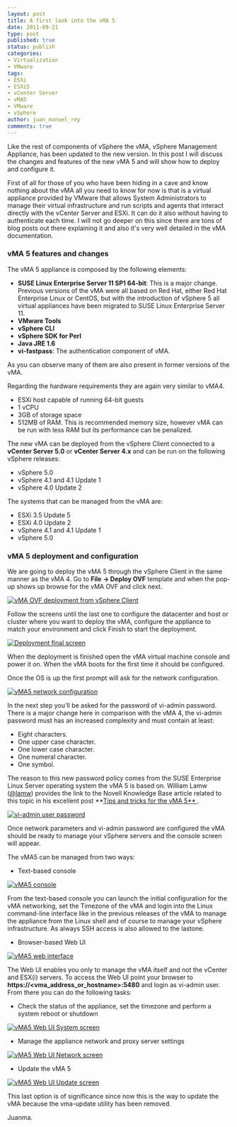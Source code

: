 ```yaml
---
layout: post
title: A first look into the vMA 5
date: 2011-09-21
type: post
published: true
status: publish
categories:
- Virtualization
- VMware
tags:
- ESXi
- ESXi5
- vCenter Server
- vMA5
- VMware
- vSphere
author: juan_manuel_rey
comments: true
---
```


Like the rest of components of vSphere the vMA, vSphere Management Appliance, has been updated to the new version. In this post I will discuss the changes and features of the new vMA 5 and will show how to deploy and configure it.

First of all for those of you who have been hiding in a cave and know nothing about the vMA all you need to know for now is that is a virtual appliance provided by VMware that allows System Administrators to manage their virtual infrastructure and run scripts and agents that interact directly with the vCenter Server and ESXi. It can do it also without having to authenticate each time. I will not go deeper on this since there are tons of blog posts out there explaining it and also it's very well detailed in the vMA documentation.

### vMA 5 features and changes

The vMA 5 appliance is composed by the following elements:

-   **SUSE Linux Enterprise Server 11 SP1 64-bit**: This is a major change. Previous versions of the vMA were all based on Red Hat, either Red Hat Enterprise Linux or CentOS, but with the     introduction of vSphere 5 all virtual appliances have been migrated to SUSE Linux Enterprise Server 11.
-   **VMware Tools**
-   **vSphere CLI**
-   **vSphere SDK for Perl**
-   **Java JRE 1.6**
-   **vi-fastpass**: The authentication component of vMA.

As you can observe many of them are also present in former versions of the vMA.

Regarding the hardware requirements they are again very similar to vMA4.

-   ESXi host capable of running 64-bit guests
-   1 vCPU
-   3GB of storage space
-   512MB of RAM. This is recommended memory size, however vMA can be run with less RAM but its performance can be penalized.

The new vMA can be deployed from the vSphere Client connected to a **vCenter Server 5.0** or **vCenter Server 4.x** and can be run on the following vSphere releases:

-   vSphere 5.0
-   vSphere 4.1 and 4.1 Update 1
-   vSphere 4.0 Update 2

The systems that can be managed from the vMA are:

-   ESXi 3.5 Update 5
-   ESXi 4.0 Update 2
-   vSphere 4.1 and 4.1 Update 1
-   vSphere 5.0

### vMA 5 deployment and configuration

We are going to deploy the vMA 5 through the vSphere Client in the same manner as the vMA 4. Go to **File -> Deploy OVF** template and when the pop-up shows up browse for the vMA OVF and click next.

[![](/images/ovf_deployment.png "vMA OVF deployment from vSphere Client")]({{site.url}}/images/ovf_deployment.png)

Follow the screens until the last one to configure the datacenter and host or cluster where you want to deploy the vMA, configure the appliance to match your environment and click Finish to start the deployment.

[![](/images/final_screen.png "Deployment final screen")]({{site.rul}}/images/final_screen.png)

When the deployment is finished open the vMA virtual machine console and power it on. When the vMA boots for the first time it should be configured.

Once the OS is up the first prompt will ask for the network configuration.

[![](/images/vma5_network_configuration.png "vMA5 network configuration")]({{site.url}}/images/vma5_network_configuration.png)

In the next step you'll be asked for the password of vi-admin password. There is a major change here in comparison with the vMA 4, the vi-admin password must has an increased complexity and must contain at least:

-   Eight characters.
-   One upper case character.
-   One lower case character.
-   One numeral character.
-   One symbol.

The reason to this new password policy comes from the SUSE Enterprise Linux Server operating system the vMA 5 is based on. William Lamw ([@lamw](http://www.twitter.com/lamw)) provides the link to the Novell Knowledge Base article related to this topic in his excellent post **[Tips and tricks for the vMA 5** ](http://www.virtuallyghetto.com/2011/07/tips-and-tricks-for-vma-5.html).

[![](/images/vi-admin_password.png "vi-admin user password")]({{site.url}}/images/vi-admin_password.png)

Once network parameters and vi-admin password are configured the vMA should be ready to manage your vSphere servers and the console screen will appear.

The vMA5 can be managed from two ways:

-   Text-based console

[![](/images/vma5_console.png "vMA5 console")]({{site.url}}/images/vma5_console.png)

From the text-based console you can launch the initial configuration for the vMA networking, set the Timezone of the vMA and login into the Linux command-line interface like in the previous releases of the vMA to manage the appliance from the Linux shell and of course to manage your vSphere infrastructure. As always SSH access is also allowed to the lastone.

-   Browser-based Web UI

[![](/images/vma5_web_login.png "vMA5 web interface")]({{site.url}}/images/vma5_web_login.png)

The Web UI enables you only to manage the vMA itself and not the vCenter and ESX(i) servers. To access the Web UI point your browser to **https://<vma_address_or_hostname>:5480** and login as vi-admin user. From there you can do the following tasks:

-   Check the status of the appliance, set the timezone and perform a system reboot or shutdown

[![](/images/vma5_web_system.png "vMA5 Web UI System screen")]({{site.url}}/images/vma5_web_system.png)

-   Manage the appliance network and proxy server settings

[![](/images/vma5_web_network.png "vMA5 Web UI Network screen")]({{site.url}}/images/vma5_web_network.png)

-   Update the vMA 5

[![](/images/vma5_web_update.png "vMA5 Web UI Update screen")]({{site.url}}/images/vma5_web_update.png)

This last option is of significance since now this is the way to update the vMA because the vma-update utility has been removed.

Juanma.
